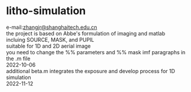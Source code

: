 # litho-simulation
e-mail:zhangjr@shanghaitech.edu.cn  
the project is based on Abbe's formulation of imaging and matlab  
incluing SOURCE, MASK, and PUPIL  
suitable for 1D and 2D aerial image  
you need to change the %% parameters and %% mask imf paragraphs in the .m file  
2022-10-06  
additional beta.m integrates the exposure and develop process for 1D simulation   
2022-11-12
